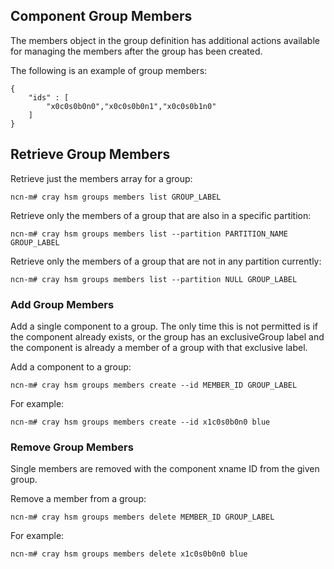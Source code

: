 ## Component Group Members

The members object in the group definition has additional actions available for managing the members after the group has been created.

The following is an example of group members:

```screen
{
    "ids" : [    
        "x0c0s0b0n0","x0c0s0b0n1","x0c0s0b1n0"
    ]
}
```

## Retrieve Group Members

Retrieve just the members array for a group:

```screen
ncn-m# cray hsm groups members list GROUP_LABEL
```

Retrieve only the members of a group that are also in a specific partition:

```screen
ncn-m# cray hsm groups members list --partition PARTITION_NAME GROUP_LABEL
```

Retrieve only the members of a group that are not in any partition currently:

```screen
ncn-m# cray hsm groups members list --partition NULL GROUP_LABEL
```

### Add Group Members

Add a single component to a group. The only time this is not permitted is if the component already exists, or the group has an exclusiveGroup label and the component is already a member of a group with that exclusive label.

Add a component to a group:

```screen
ncn-m# cray hsm groups members create --id MEMBER_ID GROUP_LABEL
```

For example:

```screen
ncn-m# cray hsm groups members create --id x1c0s0b0n0 blue
```

### Remove Group Members

Single members are removed with the component xname ID from the given group.

Remove a member from a group:

```screen
ncn-m# cray hsm groups members delete MEMBER_ID GROUP_LABEL
```

For example:

```screen
ncn-m# cray hsm groups members delete x1c0s0b0n0 blue
```



